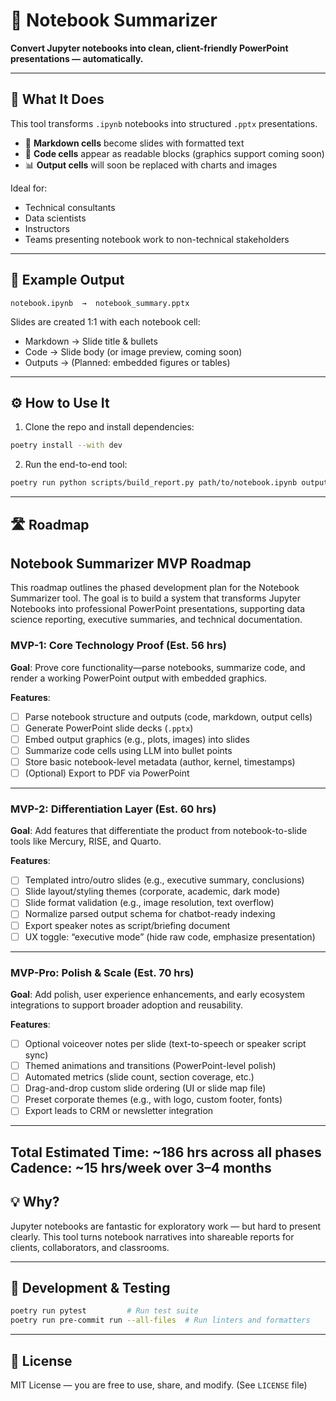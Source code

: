 
# 📘 Notebook Summarizer

**Convert Jupyter notebooks into clean, client-friendly PowerPoint presentations — automatically.**

---

## 🚀 What It Does

This tool transforms `.ipynb` notebooks into structured `.pptx` presentations.

- 📄 **Markdown cells** become slides with formatted text
- 🧠 **Code cells** appear as readable blocks (graphics support coming soon)
- 📊 **Output cells** will soon be replaced with charts and images

Ideal for:
- Technical consultants
- Data scientists
- Instructors
- Teams presenting notebook work to non-technical stakeholders

---

## 📸 Example Output

```
notebook.ipynb  →  notebook_summary.pptx
```

Slides are created 1:1 with each notebook cell:
- Markdown → Slide title & bullets
- Code → Slide body (or image preview, coming soon)
- Outputs → (Planned: embedded figures or tables)

---

## ⚙️ How to Use It

1. Clone the repo and install dependencies:

```bash
poetry install --with dev
```

2. Run the end-to-end tool:

```bash
poetry run python scripts/build_report.py path/to/notebook.ipynb output.pptx
```

---

## 🛣️ Roadmap

## Notebook Summarizer MVP Roadmap

This roadmap outlines the phased development plan for the Notebook Summarizer tool. The goal is to build a system that transforms Jupyter Notebooks into professional PowerPoint presentations, supporting data science reporting, executive summaries, and technical documentation.

### MVP-1: Core Technology Proof (Est. 56 hrs)

**Goal**: Prove core functionality—parse notebooks, summarize code, and render a working PowerPoint output with embedded graphics.

**Features**:
- [ ] Parse notebook structure and outputs (code, markdown, output cells)
- [ ] Generate PowerPoint slide decks (`.pptx`)
- [ ] Embed output graphics (e.g., plots, images) into slides
- [ ] Summarize code cells using LLM into bullet points
- [ ] Store basic notebook-level metadata (author, kernel, timestamps)
- [ ] (Optional) Export to PDF via PowerPoint

---

### MVP-2: Differentiation Layer (Est. 60 hrs)

**Goal**: Add features that differentiate the product from notebook-to-slide tools like Mercury, RISE, and Quarto.

**Features**:
- [ ] Templated intro/outro slides (e.g., executive summary, conclusions)
- [ ] Slide layout/styling themes (corporate, academic, dark mode)
- [ ] Slide format validation (e.g., image resolution, text overflow)
- [ ] Normalize parsed output schema for chatbot-ready indexing
- [ ] Export speaker notes as script/briefing document
- [ ] UX toggle: “executive mode” (hide raw code, emphasize presentation)

---

### MVP-Pro: Polish & Scale (Est. 70 hrs)

**Goal**: Add polish, user experience enhancements, and early ecosystem integrations to support broader adoption and reusability.

**Features**:
- [ ] Optional voiceover notes per slide (text-to-speech or speaker script sync)
- [ ] Themed animations and transitions (PowerPoint-level polish)
- [ ] Automated metrics (slide count, section coverage, etc.)
- [ ] Drag-and-drop custom slide ordering (UI or slide map file)
- [ ] Preset corporate themes (e.g., with logo, custom footer, fonts)
- [ ] Export leads to CRM or newsletter integration

---

**Total Estimated Time**: ~186 hrs across all phases  
**Cadence**: ~15 hrs/week over 3–4 months
---

## 💡 Why?

Jupyter notebooks are fantastic for exploratory work — but hard to present clearly. This tool turns notebook narratives into shareable reports for clients, collaborators, and classrooms.

---

## 🧪 Development & Testing

```bash
poetry run pytest         # Run test suite
poetry run pre-commit run --all-files  # Run linters and formatters
```

---

## 📄 License

MIT License — you are free to use, share, and modify. (See `LICENSE` file)
